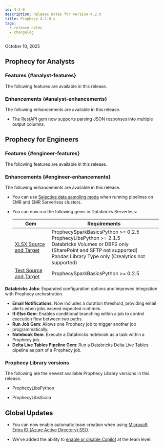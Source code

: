 ```yaml
---
id: 4-2-0
description: Release notes for version 4.2.0
title: Prophecy 4.2.0.x
tags:
  - release notes
  - changelog
---
```


October 10, 2025

## Prophecy for Analysts

### Features {#analyst-features}

The following features are available in this release.

### Enhancements {#analyst-enhancements}

The following enhancements are available in this release.

- The [RestAPI gem](/analysts/rest-api) now supports parsing JSON responses into multiple output columns.

## Prophecy for Engineers

### Features {#engineer-features}

The following features are available in this release.

### Enhancements {#engineer-enhancements}

The following enhancements are available in this release.

- You can use [Selective data sampling mode](/engineers/data-sampling) when running pipelines on EMR and EMR Serverless clusters.

- You can now run the following gems in Databricks Serverless:

  | Gem                                       | Requirements                                                                                                                                                                                       |
  | ----------------------------------------- | -------------------------------------------------------------------------------------------------------------------------------------------------------------------------------------------------- |
  | [XLSX Source and Target](/engineers/xlsx) | ProphecySparkBasicsPython >= 0.2.5<br/>ProphecyLibsPython >= 2.1.5<br/>Databricks Volumes or DBFS only (SharePoint and SFTP not supported)<br/>Pandas Library Type only (Crealytics not supported) |
  | [Text Source and Target](/engineers/text) | ProphecySparkBasicsPython >= 0.2.5                                                                                                                                                                 |

**Databricks Jobs**: Expanded configuration options and improved integration with Prophecy orchestration.

- **Email Notifications**: Now includes a duration threshold, providing email alerts when jobs exceed expected runtimes.
- **If-Else Gem**: Enables conditional branching within a job to control execution flow between two paths.
- **Run Job Gem**: Allows one Prophecy job to trigger another job programmatically.
- **Notebook Gem**: Execute a Databricks notebook as a task within a Prophecy job.
- **Delta Live Tables Pipeline Gem**: Run a Databricks Delta Live Tables pipeline as part of a Prophecy job.

### Prophecy Library versions

The following are the newest available Prophecy Library versions in this release.

- ProphecyLibsPython

- ProphecyLibsScala

## Global Updates

- You can now enable automatic team creation when using [Microsoft Entra ID (Azure Active Directory) SSO](/administration/authentication/azure-ad#step-2-optional-enable-automatic-team-creation).

- We've added the ability to [enable or disable Copilot](/administration/teams-users/teams-users#advanced) at the team level.
